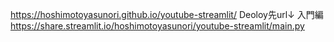 https://hoshimotoyasunori.github.io/youtube-streamlit/
Deoloy先url↓
入門編
https://share.streamlit.io/hoshimotoyasunori/youtube-streamlit/main.py